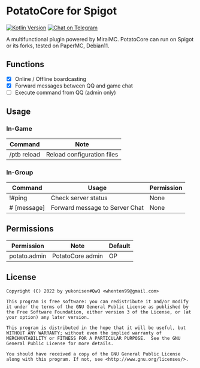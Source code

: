 # PotatoCore for Spigot

[![Kotlin Version](https://img.shields.io/badge/Kotlin-1.6.21-blue.svg)](https://kotlinlang.org)
[![Chat on Telegram](https://img.shields.io/badge/Chat%20on-Telegram-brightgreen.svg)](https://t.me/curiousersgames)

A multifunctional plugin powered by MiraiMC.
PotatoCore can run on Spigot or its forks, tested on PaperMC, Debian11.

## Functions

- [x] Online / Offline boardcasting
- [x] Forward messages between QQ and game chat
- [ ] Execute command from QQ (admin only)

## Usage

### In-Game

| Command       | Note                         |
|---------------|------------------------------|
| /ptb reload   | Reload configuration files   |

### In-Group

| Command       | Usage                        | Permission |
|---------------|------------------------------|------------|
| !#ping        | Check server status          | None       |
| # [message]    | Forward message to Server Chat | None     |

## Permissions

| Permission      | Note        | Default     |
|-----------------|-------------|-------------|
| potato.admin    | PotatoCore admin | OP         |

## License

```
Copyright (C) 2022 by yukonisen#QwQ <whenten99@gmail.com>

This program is free software: you can redistribute it and/or modify
it under the terms of the GNU General Public License as published by
the Free Software Foundation, either version 3 of the License, or (at
your option) any later version.

This program is distributed in the hope that it will be useful, but
WITHOUT ANY WARRANTY; without even the implied warranty of
MERCHANTABILITY or FITNESS FOR A PARTICULAR PURPOSE.  See the GNU
General Public License for more details.

You should have received a copy of the GNU General Public License
along with this program. If not, see <http://www.gnu.org/licenses/>.
```